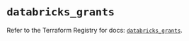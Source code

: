 # `databricks_grants`

Refer to the Terraform Registry for docs: [`databricks_grants`](https://registry.terraform.io/providers/databricks/databricks/1.84.0/docs/resources/grants).
